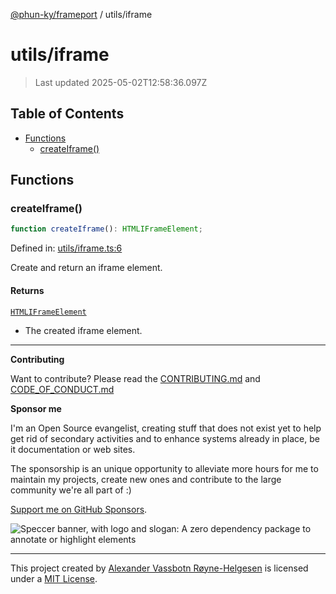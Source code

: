 [@phun-ky/frameport](../README.md) / utils/iframe

# utils/iframe

> Last updated 2025-05-02T12:58:36.097Z

## Table of Contents

- [Functions](#functions)
  - [createIframe()](#createiframe)

## Functions

### createIframe()

```ts
function createIframe(): HTMLIFrameElement;
```

Defined in: [utils/iframe.ts:6](https://github.com/phun-ky/frameport/blob/main/src/utils/iframe.ts#L6)

Create and return an iframe element.

#### Returns

[`HTMLIFrameElement`](https://developer.mozilla.org/docs/Web/API/HTMLIFrameElement)

- The created iframe element.

---

**Contributing**

Want to contribute? Please read the [CONTRIBUTING.md](https://github.com/phun-ky/frameport/blob/main/CONTRIBUTING.md) and [CODE_OF_CONDUCT.md](https://github.com/phun-ky/frameport/blob/main/CODE_OF_CONDUCT.md)

**Sponsor me**

I'm an Open Source evangelist, creating stuff that does not exist yet to help get rid of secondary activities and to enhance systems already in place, be it documentation or web sites.

The sponsorship is an unique opportunity to alleviate more hours for me to maintain my projects, create new ones and contribute to the large community we're all part of :)

[Support me on GitHub Sponsors](https://github.com/sponsors/phun-ky).

![Speccer banner, with logo and slogan: A zero dependency package to annotate or highlight elements](https://github.com/phun-ky/frameport/blob/main/public/frameport-banner.png?raw=true)

---

This project created by [Alexander Vassbotn Røyne-Helgesen](http://phun-ky.net) is licensed under a [MIT License](https://choosealicense.com/licenses/mit/).
